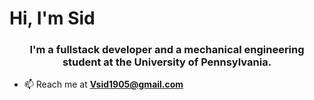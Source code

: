 <h1> Hi, I'm Sid </h1>
<h3 align="center">I'm a fullstack developer and a mechanical engineering student at the University of Pennsylvania.</h3>

- 📫 Reach me at **Vsid1905@gmail.com**
